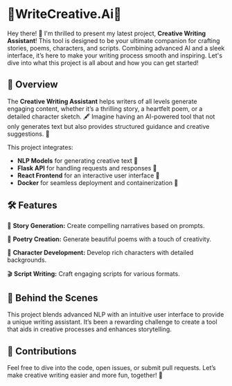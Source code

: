 # 🔮WriteCreative.Ai🤖

Hey there! 🎉 I'm thrilled to present my latest project, **Creative Writing Assistant**! This tool is designed to be your ultimate companion for crafting stories, poems, characters, and scripts. Combining advanced AI and a sleek interface, it’s here to make your writing process smooth and inspiring. Let's dive into what this project is all about and how you can get started!

## 🚀 Overview

The **Creative Writing Assistant** helps writers of all levels generate engaging content, whether it’s a thrilling story, a heartfelt poem, or a detailed character sketch. 🖋️ Imagine having an AI-powered tool that not only generates text but also provides structured guidance and creative suggestions. 🌟

This project integrates:

- **NLP Models** for generating creative text 🧠
- **Flask API** for handling requests and responses 🔧
- **React Frontend** for an interactive user interface 🎨
- **Docker** for seamless deployment and containerization 🐳

## 🛠️ Features

📝 **Story Generation:** Create compelling narratives based on prompts.

🌺 **Poetry Creation:** Generate beautiful poems with a touch of creativity.

👥 **Character Development:** Develop rich characters with detailed backgrounds.

🎬 **Script Writing:** Craft engaging scripts for various formats.


## 🧠 Behind the Scenes
This project blends advanced NLP with an intuitive user interface to provide a unique writing assistant. It’s been a rewarding challenge to create a tool that aids in creative processes and enhances storytelling.

## 🤝 Contributions
Feel free to dive into the code, open issues, or submit pull requests. Let’s make creative writing easier and more fun, together! 💪
